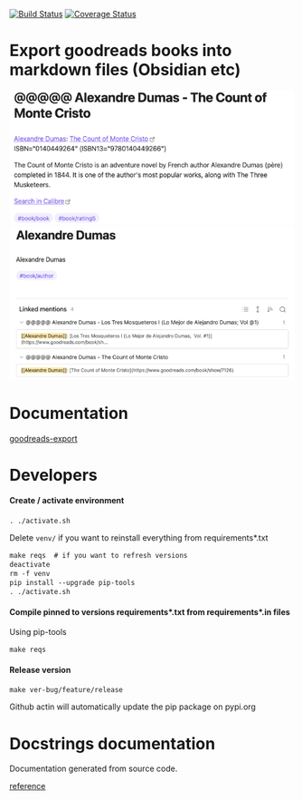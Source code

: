[![Build Status](https://github.com/andgineer/goodreads-export/workflows/Test/badge.svg)](https://github.com/andgineer/goodreads-export/actions)
[![Coverage Status](https://coveralls.io/repos/github/andgineer/goodreads-export/badge.svg?branch=main)](https://coveralls.io/github/andgineer/goodreads-export?branch=main)
# Export goodreads books into markdown files (Obsidian etc)

![goodreads.png](docs%2Fgoodreads.png)
![goodreads-author.png](docs%2Fgoodreads-author.png)

# Documentation

[goodreads-export](https://andgineer.github.io/goodreads-export/)

# Developers

#### Create / activate environment
    . ./activate.sh

Delete `venv/` if you want to reinstall everything from requirements*.txt

    make reqs  # if you want to refresh versions
    deactivate
    rm -f venv
    pip install --upgrade pip-tools
    . ./activate.sh

#### Compile pinned to versions requirements*.txt from requirements*.in files

Using pip-tools

    make reqs

#### Release version
    make ver-bug/feature/release

Github actin will automatically update the pip package on pypi.org

# Docstrings documentation

Documentation generated from source code.

[reference](https://andgineer.github.io/goodreads-export/docstrings/)
